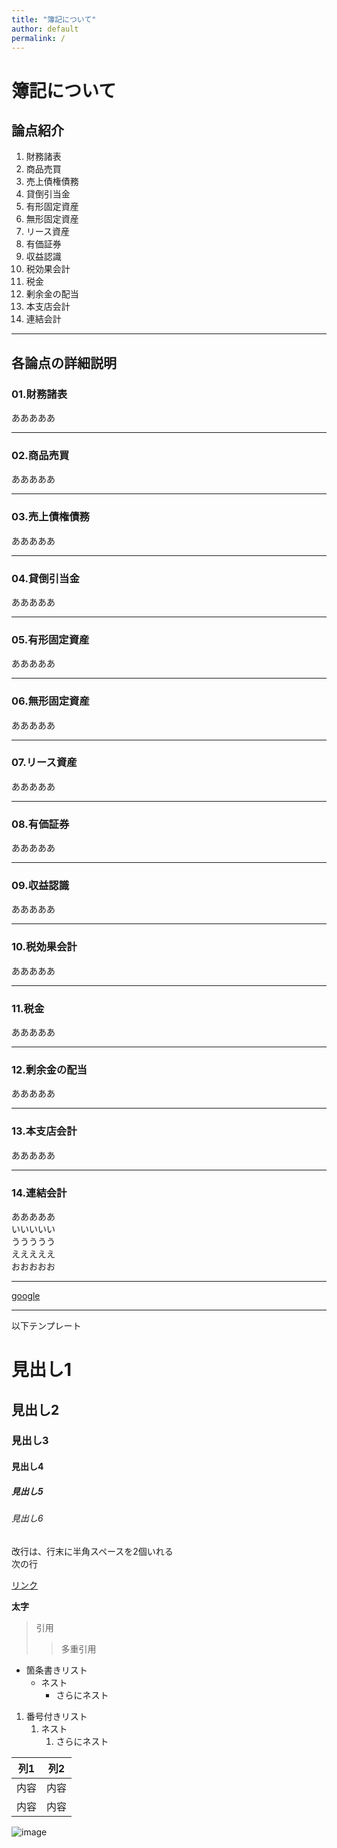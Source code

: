 ```yaml
---
title: "簿記について"
author: default
permalink: /
---
```


# 簿記について

## 論点紹介
1. 財務諸表
2. 商品売買
3. 売上債権債務
4. 貸倒引当金
5. 有形固定資産
6. 無形固定資産
7. リース資産
8. 有価証券
9. 収益認識
10. 税効果会計
11. 税金
12. 剰余金の配当
13. 本支店会計
14. 連結会計
---

## 各論点の詳細説明

### 01.財務諸表  
あああああ

---

### 02.商品売買  
あああああ

---

### 03.売上債権債務
あああああ

---

### 04.貸倒引当金
あああああ

---

### 05.有形固定資産
あああああ

---

### 06.無形固定資産
あああああ

---

### 07.リース資産
あああああ

---

### 08.有価証券
あああああ

---

### 09.収益認識
あああああ

---

### 10.税効果会計
あああああ

---

### 11.税金
あああああ

---

### 12.剰余金の配当
あああああ

---

### 13.本支店会計
あああああ

---

### 14.連結会計
あああああ  
いいいいい  
ううううう  
えええええ  
おおおおお

---

[google](https://www.google.com/?hl=ja)



---

以下テンプレート

# 見出し1
## 見出し2
### 見出し3
#### 見出し4
##### 見出し5
###### 見出し6

改行は、行末に半角スペースを2個いれる  
次の行

[リンク](https://www.google.co.jp/)

**太字**

> 引用
>> 多重引用


- 箇条書きリスト
  - ネスト
    - さらにネスト


1. 番号付きリスト
   1. ネスト
      1. さらにネスト

  
| 列1  | 列2  |
|-----|-----|
| 内容  | 内容  |
| 内容  | 内容  |

![image](/220422_GitHubPages/assets/images/logo-150.png)
